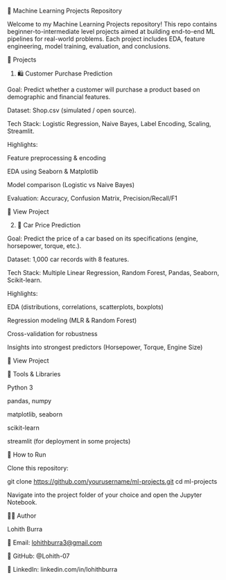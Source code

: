 🤖 Machine Learning Projects Repository

Welcome to my Machine Learning Projects repository!
This repo contains beginner-to-intermediate level projects aimed at building end-to-end ML pipelines for real-world problems. Each project includes EDA, feature engineering, model training, evaluation, and conclusions.

📁 Projects
1. 🛍️ Customer Purchase Prediction

Goal: Predict whether a customer will purchase a product based on demographic and financial features.

Dataset: Shop.csv (simulated / open source).

Tech Stack: Logistic Regression, Naive Bayes, Label Encoding, Scaling, Streamlit.

Highlights:

Feature preprocessing & encoding

EDA using Seaborn & Matplotlib

Model comparison (Logistic vs Naive Bayes)

Evaluation: Accuracy, Confusion Matrix, Precision/Recall/F1

🔗 View Project

2. 🚗 Car Price Prediction

Goal: Predict the price of a car based on its specifications (engine, horsepower, torque, etc.).

Dataset: 1,000 car records with 8 features.

Tech Stack: Multiple Linear Regression, Random Forest, Pandas, Seaborn, Scikit-learn.

Highlights:

EDA (distributions, correlations, scatterplots, boxplots)

Regression modeling (MLR & Random Forest)

Cross-validation for robustness

Insights into strongest predictors (Horsepower, Torque, Engine Size)

🔗 View Project

🧰 Tools & Libraries

Python 3

pandas, numpy

matplotlib, seaborn

scikit-learn

streamlit (for deployment in some projects)

🚀 How to Run

Clone this repository:

git clone https://github.com/yourusername/ml-projects.git
cd ml-projects


Navigate into the project folder of your choice and open the Jupyter Notebook.

👨‍💻 Author

Lohith Burra

📧 Email: lohithburra3@gmail.com

🐍 GitHub: @Lohith-07

💼 LinkedIn: linkedin.com/in/lohithburra
